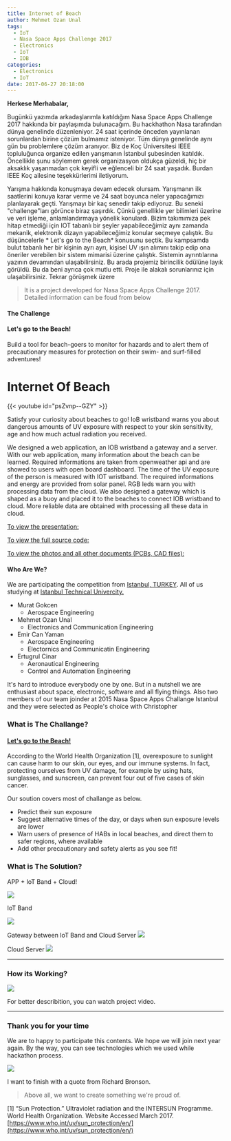 ```yaml
---
title: Internet of Beach
author: Mehmet Ozan Unal
tags:
  - IoT
  - Nasa Space Apps Challenge 2017
  - Electronics
  - IoT
  - IOB
categories:
  - Electronics
  - IoT
date: 2017-06-27 20:18:00
---
```


**Herkese Merhabalar,**

Bugünkü yazımda arkadaşlarımla katıldığım Nasa Space Apps Challenge 2017
hakkında bir paylaşımda bulunacağım. Bu hackhathon Nasa tarafından dünya
genelinde düzenleniyor. 24 saat içerinde önceden yayınlanan sorunlardan birine
çözüm bulmamız isteniyor. Tüm dünya genelinde aynı gün bu problemlere çözüm
aranıyor. Biz de Koç Üniversitesi IEEE topluluğunca organize edilen yarışmanın
İstanbul şubesinden katıldık. Öncellikle şunu söylemem gerek organizasyon
oldukça güzeldi, hiç bir aksaklık yaşanmadan çok keyifli ve eğlenceli bir 24
saat yaşadık. Burdan IEEE Koç ailesine teşekkürlerimi iletiyorum.

Yarışma hakkında konuşmaya devam edecek olursam. Yarışmanın ilk saatlerini
konuya karar verme ve 24 saat boyunca neler yapacağımızı planlayarak geçti.
Yarışmayı bir kaç senedir takip ediyoruz. Bu seneki "challenge"ları görünce
biraz şaşırdık. Çünkü genellikle yer bilimleri üzerine ve veri işleme,
anlamlandırmaya yönelik konulardı. Bizim takımımıza pek hitap etmediği için IOT
tabanlı bir şeyler yapabileceğimiz aynı zamanda mekanik, elektronik dizayn
yapabileceğimiz konular seçmeye çalıştık. Bu düşüncelerle * Let's go to the
Beach* konusunu seçtik. Bu kampsamda bulut tabanlı her bir kişinin ayrı ayrı,
kişisel UV ışın alımını takip edip ona öneriler verebilen bir sistem mimarisi
üzerine çalıştık. Sistemin ayrıntılarına yazının devamından ulaşabilirsiniz. Bu
arada projemiz birincilik ödülüne layık görüldü. Bu da beni ayrıca çok mutlu
etti. Proje ile alakalı sorunlarınız için ulaşabilirsiniz. Tekrar görüşmek üzere

> It is a project developed for Nasa Space Apps Challenge 2017. Detailed
> information can be foud from below

#### The Challenge

#### Let's go to the Beach!

Build a tool for beach-goers to monitor for hazards and to alert them of
precautionary measures for protection on their swim- and surf-filled adventures!

# Internet Of Beach

{{< youtube id="psZvnp--GZY" >}}

Satisfy your curiosity about beaches to go! IoB wristband warns you about
dangerous amounts of UV exposure with respect to your skin sensitivity, age and
how much actual radiation you received.

We designed a web application, an IOB wristband a gateway and a server. With our
web application, many information about the beach can be learned. Required
informations are taken from openweather api and are showed to users with open
board dashboard. The time of the UV exposure of the person is measured with IOT
wristband. The required informations and energy are provided from solar panel.
RGB leds warn you with processing data from the cloud. We also designed a
gateway which is shaped as a buoy and placed it to the beaches to connect IOB
wristband to cloud. More reliable data are obtained with processing all these
data in cloud.

[To view the presentation:](https://prezi.com/view/ASvj6nXuaFzoGrtXmQRu/)

[To view the full source code:](https://github.com/mozanunal/IOB)

[To view the photos and all other documents (PCBs, CAD files):](https://drive.google.com/open?id=0B_jux89UTYUUc0Y2dV9vVzhLaFE)

#### Who Are We?

We are participating the competition from
[Istanbul, TURKEY](https://www.google.com.tr/search?q=google+map+istanbul). All
of us studying at
<span></span>[Istanbul Technical Univercity.](https://www.itu.edu.tr/)

- Murat Gokcen
  - Aerospace Engineering
- Mehmet Ozan Unal
  - Electronics and Communication Engineering
- Emir Can Yaman
  - Aerospace Engineering
  - Electornics and Communicatin Engineering
- Ertugrul Cinar
  - Aeronautical Engineering
  - Control and Automation Engineering

It's hard to introduce everybody one by one. But in a nutshell we are enthusiast
about space, electronic, software and all flying things. Also two members of our
team joinder at 2015 Nasa Space Apps Challange Istanbul and they were selected
as People's choice with Christopher

### What is The Challange?

#### [Let's go to the Beach!](https://2017.spaceappschallenge.org/challenges/earth-and-us/lets-go-beach/details)

According to the World Health Organization [1], overexposure to sunlight can
cause harm to our skin, our eyes, and our immune systems. In fact, protecting
ourselves from UV damage, for example by using hats, sunglasses, and sunscreen,
can prevent four out of five cases of skin cancer.

Our soution covers most of challange as below.

- Predict their sun exposure
- Suggest alternative times of the day, or days when sun exposure levels are
  lower
- Warn users of presence of HABs in local beaches, and direct them to safer
  regions, where available
- Add other precautionary and safety alerts as you see fit!

### What is The Solution?

APP + IoT Band + Cloud!

![](https://i.hizliresim.com/YDZXVz.jpg)

IoT Band

![](https://i.hizliresim.com/O04Qd5.jpg)

Gateway between IoT Band and Cloud Server
![](https://i.hizliresim.com/4Py6RQ.jpg)

Cloud Server ![](https://i.hizliresim.com/JabPEB.jpg)

---

### How its Working?

![](https://i.hizliresim.com/37GyPA.jpg)

For better describition, you can watch project video.

---

### Thank you for your time

We are to happy to participate this contents. We hope we will join next year
again. By the way, you can see technologies which we used while hackathon
process.

![](https://i.hizliresim.com/oj4B0X.jpg)

I want to finish with a quote from Richard Bronson.

> Above all, we want to create something we're proud of.

[1] “Sun Protection.” Ultraviolet radiation and the INTERSUN Programme. World
Health Organization. Website Accessed March 2017\.
[https://www.who.int/uv/sun_protection/en/](https://www.who.int/uv/sun_protection/en/)
